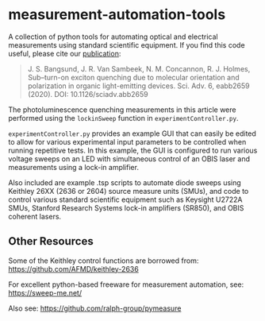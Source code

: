 # measurement-automation-tools
A collection of python tools for automating optical and electrical measurements using standard scientific equipment. If you find this code useful, please cite our [publication](https://doi.org/10.1126/sciadv.abb2659):

>J. S. Bangsund, J. R. Van Sambeek, N. M. Concannon, R. J. Holmes, Sub–turn-on exciton quenching due to molecular orientation and polarization in organic light-emitting devices. Sci. Adv. 6, eabb2659 (2020). DOI: 10.1126/sciadv.abb2659

The photoluminescence quenching measurements in this article were performed using the `lockinSweep` function in `experimentController.py`.

`experimentController.py` provides an example GUI that can easily be edited to allow for various experimental input parameters to be controlled when running repetitive tests. In this example, the GUI is configured to run various voltage sweeps on an LED with simultaneous control of an OBIS laser and measurements using a lock-in amplifier.

Also included are example .tsp scripts to automate diode sweeps using Keithley 26XX (2636 or 2604) source measure units (SMUs), and code to control various standard scientific equipment such as Keysight U2722A SMUs, Stanford Research Systems lock-in amplifiers (SR850), and OBIS coherent lasers. 

## Other Resources
Some of the Keithley control functions are borrowed from: https://github.com/AFMD/keithley-2636

For excellent python-based freeware for measurement automation, see: https://sweep-me.net/

Also see: https://github.com/ralph-group/pymeasure
